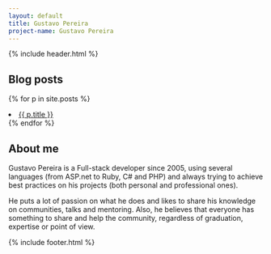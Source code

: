 ```yaml
---
layout: default
title: Gustavo Pereira
project-name: Gustavo Pereira
---
```

{% include header.html %}

<div style="text-align:center">

<a target="_blank" title="My Twitter Account" href="https://twitter.com/{{ site.twitter_username }}" > 
<i class="fab fa-twitter-square fa-2x"></i>
</a>
<a target="_blank" title="My Linkedin Profile" href="https://linkedin.com/in/{{ site.linkedin_username }}">
<i class="fab fa-linkedin fa-2x"></i> 
</a>
<a target="_blank" title="My SpeakerDeck Presentations (Sorry, portuguese only)" href="https://speakerdeck.com/{{ site.speakerdeck_username }} ">
<i class="fab fa-speaker-deck fa-2x"></i> 
</a>
</div>


## Blog posts
{% for p in site.posts %}
<li><a href="{{ site.baseurl }}{{ p.url }}">{{ p.title }}</a></li>
{% endfor %}

## About me 

Gustavo Pereira is a Full-stack developer since 2005, using several languages (from ASP.net to Ruby, C# and PHP) and always trying to achieve best practices on his projects (both personal and professional ones). 

He puts a lot of passion on what he does and likes to share his knowledge on communities, talks and mentoring. Also, he believes that everyone has something to share and help the community, regardless of graduation, expertise or point of view.



{% include footer.html %}
